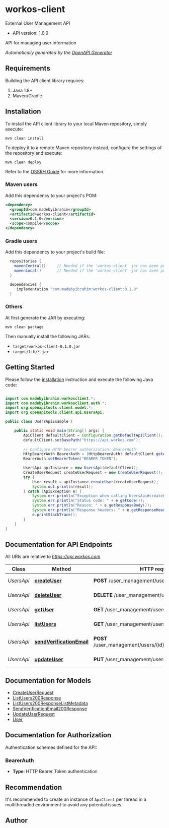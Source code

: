 # workos-client

External User Management API

- API version: 1.0.0

API for managing user information


*Automatically generated by the [OpenAPI Generator](https://openapi-generator.tech)*

## Requirements

Building the API client library requires:

1. Java 1.8+
2. Maven/Gradle

## Installation

To install the API client library to your local Maven repository, simply execute:

```shell
mvn clean install
```

To deploy it to a remote Maven repository instead, configure the settings of the repository and execute:

```shell
mvn clean deploy
```

Refer to the [OSSRH Guide](http://central.sonatype.org/pages/ossrh-guide.html) for more information.

### Maven users

Add this dependency to your project's POM:

```xml
<dependency>
  <groupId>com.madebyibrahim</groupId>
  <artifactId>workos-client</artifactId>
  <version>0.1.0</version>
  <scope>compile</scope>
</dependency>
```

### Gradle users

Add this dependency to your project's build file:

```groovy
  repositories {
    mavenCentral()     // Needed if the 'workos-client' jar has been published to maven central.
    mavenLocal()       // Needed if the 'workos-client' jar has been published to the local maven repo.
  }

  dependencies {
     implementation "com.madebyibrahim:workos-client:0.1.0"
  }
```

### Others

At first generate the JAR by executing:

```shell
mvn clean package
```

Then manually install the following JARs:

- `target/workos-client-0.1.0.jar`
- `target/lib/*.jar`

## Getting Started

Please follow the [installation](#installation) instruction and execute the following Java code:

```java

import com.madebyibrahim.workosclient.*;
import com.madebyibrahim.workosclient.auth.*;
import org.openapitools.client.model.*;
import org.openapitools.client.api.UsersApi;

public class UsersApiExample {

    public static void main(String[] args) {
        ApiClient defaultClient = Configuration.getDefaultApiClient();
        defaultClient.setBasePath("https://api.workos.com");
        
        // Configure HTTP bearer authorization: BearerAuth
        HttpBearerAuth BearerAuth = (HttpBearerAuth) defaultClient.getAuthentication("BearerAuth");
        BearerAuth.setBearerToken("BEARER TOKEN");

        UsersApi apiInstance = new UsersApi(defaultClient);
        CreateUserRequest createUserRequest = new CreateUserRequest(); // CreateUserRequest | 
        try {
            User result = apiInstance.createUser(createUserRequest);
            System.out.println(result);
        } catch (ApiException e) {
            System.err.println("Exception when calling UsersApi#createUser");
            System.err.println("Status code: " + e.getCode());
            System.err.println("Reason: " + e.getResponseBody());
            System.err.println("Response headers: " + e.getResponseHeaders());
            e.printStackTrace();
        }
    }
}

```

## Documentation for API Endpoints

All URIs are relative to *https://api.workos.com*

Class | Method | HTTP request | Description
------------ | ------------- | ------------- | -------------
*UsersApi* | [**createUser**](docs/UsersApi.md#createUser) | **POST** /user_management/users | Create a new user
*UsersApi* | [**deleteUser**](docs/UsersApi.md#deleteUser) | **DELETE** /user_management/users/{id} | Delete a user by ID
*UsersApi* | [**getUser**](docs/UsersApi.md#getUser) | **GET** /user_management/users/{id} | Get a user by ID
*UsersApi* | [**listUsers**](docs/UsersApi.md#listUsers) | **GET** /user_management/users | Get all users
*UsersApi* | [**sendVerificationEmail**](docs/UsersApi.md#sendVerificationEmail) | **POST** /user_management/users/{id}/email_verification/send | Send a verification email
*UsersApi* | [**updateUser**](docs/UsersApi.md#updateUser) | **PUT** /user_management/users/{id} | Update a user by ID


## Documentation for Models

 - [CreateUserRequest](docs/CreateUserRequest.md)
 - [ListUsers200Response](docs/ListUsers200Response.md)
 - [ListUsers200ResponseListMetadata](docs/ListUsers200ResponseListMetadata.md)
 - [SendVerificationEmail200Response](docs/SendVerificationEmail200Response.md)
 - [UpdateUserRequest](docs/UpdateUserRequest.md)
 - [User](docs/User.md)


<a id="documentation-for-authorization"></a>
## Documentation for Authorization


Authentication schemes defined for the API:
<a id="BearerAuth"></a>
### BearerAuth


- **Type**: HTTP Bearer Token authentication


## Recommendation

It's recommended to create an instance of `ApiClient` per thread in a multithreaded environment to avoid any potential issues.

## Author



